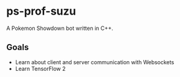# ps-prof-suzu
A Pokemon Showdown bot written in C++.

## Goals
* Learn about client and server communication with Websockets
* Learn TensorFlow 2

